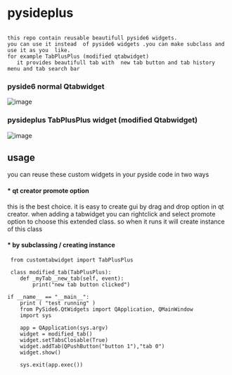 # pysideplus
```

this repo contain reusable beautifull pyside6 widgets.
you can use it instead  of pyside6 widgets .you can make subclass and use it as you  like.
for example TabPlusPlus (modified qtabwidget)
   it provides beautifull tab with  new tab button and tab history menu and tab search bar
```
### pyside6 normal Qtabwidget
![image](https://github.com/user-attachments/assets/d3fe41fa-da66-47e2-8df0-c7a688623a81)
### pysideplus  TabPlusPlus widget (modified Qtabwidget)
![image](https://github.com/user-attachments/assets/e0e72c1f-f5c9-4352-8675-cc9b793f720a)

## usage
you can reuse these custom widgets in your pyside code in two ways

#### * qt creator promote option
   
   this is the best choice. it is easy to create gui by drag and drop option in qt creator.
   when adding a tabwidget you can rightclick and select promote option to choose this extended class.
   so when it runs it will create instance of this class
   
#### * by subclassing / creating instance
   
```
 from customtabwidget import TabPlusPlus

 class modified_tab(TabPlusPlus):
    def _myTab__new_tab(self, event):
        print("new tab button clicked")

if __name__ == "__main__":
    print ( "test running" )
    from PySide6.QtWidgets import QApplication, QMainWindow
    import sys
    
    app = QApplication(sys.argv)
    widget = modified_tab()
    widget.setTabsClosable(True)
    widget.addTab(QPushButton("button 1"),"tab 0")
    widget.show()

    sys.exit(app.exec())
